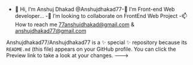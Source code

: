 - 👋 Hi, I’m Anshuj Dhakad @Anshujdhakad77-🌱 I’m Front-end Web developer...
-💞️ I’m looking to collaborate on FrontEnd Web Project
-📫 How to reach me 77anshujdhakad@gmail.com  & anshujdhakad77@gmail.com

Anshujdhakad77/Anshujdhakad77 is a ✨ special ✨ repository because its `README.md` (this file) appears on your GitHub profile.
You can click the Preview link to take a look at your changes.
--->
